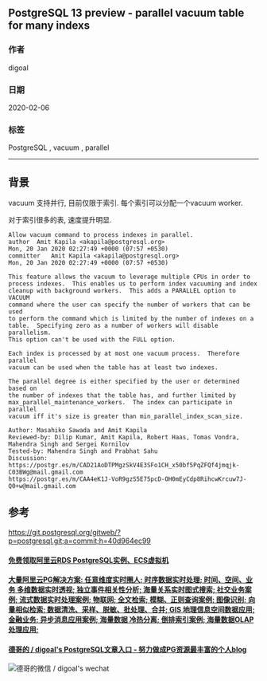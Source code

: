 ## PostgreSQL 13 preview - parallel vacuum table for many indexs  
            
### 作者                                                                            
digoal                                                                                                                     
                              
### 日期                                                                                                                     
2020-02-06                                                                                                                 
                                                                                                                     
### 标签                                                                                                                     
PostgreSQL , vacuum , parallel   
                         
----                   
                              
## 背景          
vacuum 支持并行, 目前仅限于索引. 每个索引可以分配一个vacuum worker.   
  
对于索引很多的表, 速度提升明显.  
  
```  
Allow vacuum command to process indexes in parallel.  
author	Amit Kapila <akapila@postgresql.org>	  
Mon, 20 Jan 2020 02:27:49 +0000 (07:57 +0530)  
committer	Amit Kapila <akapila@postgresql.org>	  
Mon, 20 Jan 2020 02:27:49 +0000 (07:57 +0530)  
  
This feature allows the vacuum to leverage multiple CPUs in order to  
process indexes.  This enables us to perform index vacuuming and index  
cleanup with background workers.  This adds a PARALLEL option to VACUUM  
command where the user can specify the number of workers that can be used  
to perform the command which is limited by the number of indexes on a  
table.  Specifying zero as a number of workers will disable parallelism.  
This option can't be used with the FULL option.  
  
Each index is processed by at most one vacuum process.  Therefore parallel  
vacuum can be used when the table has at least two indexes.  
  
The parallel degree is either specified by the user or determined based on  
the number of indexes that the table has, and further limited by  
max_parallel_maintenance_workers.  The index can participate in parallel  
vacuum iff it's size is greater than min_parallel_index_scan_size.  
  
Author: Masahiko Sawada and Amit Kapila  
Reviewed-by: Dilip Kumar, Amit Kapila, Robert Haas, Tomas Vondra,  
Mahendra Singh and Sergei Kornilov  
Tested-by: Mahendra Singh and Prabhat Sahu  
Discussion:  
https://postgr.es/m/CAD21AoDTPMgzSkV4E3SFo1CH_x50bf5PqZFQf4jmqjk-C03BWg@mail.gmail.com  
https://postgr.es/m/CAA4eK1J-VoR9gzS5E75pcD-OH0mEyCdp8RihcwKrcuw7J-Q0+w@mail.gmail.com  
```  
  
## 参考  
https://git.postgresql.org/gitweb/?p=postgresql.git;a=commit;h=40d964ec99  
        
    
  
  
  
  
  
  
  
  
  
  
  
  
  
  
  
  
  
#### [免费领取阿里云RDS PostgreSQL实例、ECS虚拟机](https://www.aliyun.com/database/postgresqlactivity "57258f76c37864c6e6d23383d05714ea")
  
  
#### [大量阿里云PG解决方案: 任意维度实时圈人; 时序数据实时处理; 时间、空间、业务 多维数据实时透视; 独立事件相关性分析; 海量关系实时图式搜索; 社交业务案例; 流式数据实时处理案例; 物联网; 全文检索; 模糊、正则查询案例; 图像识别; 向量相似检索; 数据清洗、采样、脱敏、批处理、合并; GIS 地理信息空间数据应用; 金融业务; 异步消息应用案例; 海量数据 冷热分离; 倒排索引案例; 海量数据OLAP处理应用;](https://yq.aliyun.com/topic/118 "40cff096e9ed7122c512b35d8561d9c8")
  
  
#### [德哥的 / digoal's PostgreSQL文章入口 - 努力做成PG资源最丰富的个人blog](https://github.com/digoal/blog/blob/master/README.md "22709685feb7cab07d30f30387f0a9ae")
  
  
![德哥的微信 / digoal's wechat](../pic/digoal_weixin.jpg "f7ad92eeba24523fd47a6e1a0e691b59")
  
